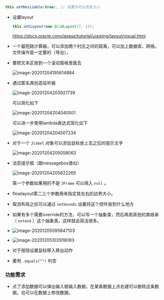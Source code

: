 ```java
this.setResizable(true); // 设置为可以改变大小
```

+ 设置layout

  ```java
  this.setLayout(new GridLayout(7, 1));
  ```

  https://docs.oracle.com/javase/tutorial/uiswing/layout/visual.html

+ 一个最短路计算器，可以添加两个村庄之间的距离，可以加上数据库、网络。文件操作是一定要的（导出）。

+ 要把文本区放到一个滚动窗格里面去

  ![image-20201204195614884](https://cdn.jsdelivr.net/gh/smallzhong/picgo-pic-bed/image-20201204195614884.png)

+ 通过匿名类创造监听器

  ![image-20201204203921739](https://cdn.jsdelivr.net/gh/smallzhong/picgo-pic-bed/image-20201204203921739.png)

  可以简化如下

  ![image-20201204204040501](https://cdn.jsdelivr.net/gh/smallzhong/picgo-pic-bed/image-20201204204040501.png)

  可以进一步使用lambda表达式简化如下

  ![image-20201204204507234](https://cdn.jsdelivr.net/gh/smallzhong/picgo-pic-bed/image-20201204204507234.png)

+ 对于一个 `Jlabel` 对象可以添加鼠标放上去之后的提示文字

  ![image-20201204205058063](https://cdn.jsdelivr.net/gh/smallzhong/picgo-pic-bed/image-20201204205058063.png)

+ 消息提示框（跟messagebox类似）

  ![image-20201204205822265](https://cdn.jsdelivr.net/gh/smallzhong/picgo-pic-bed/image-20201204205822265.png)

  第一个参数如果用的不是 `JFrame` 可以填入 `null` 。	

  

+ flowlayout第二三个参数用来指定其左右的边界大小。

+ 取消布局之后可以通过 `setbounds` 设置将这个控件放到什么地方

+ 如果有多个需要override的方法，可以写一个抽象类，然后再用其他的类继承（ `extend` ）这个抽象类，这样就会简洁很多。

+ ![image-20201205095847103](https://cdn.jsdelivr.net/gh/smallzhong/picgo-pic-bed/image-20201205095847103.png)

+ ![image-20201205102919093](https://cdn.jsdelivr.net/gh/smallzhong/picgo-pic-bed/image-20201205102919093.png)

+ 对于按钮设置鼠标移入移出动作

+ 要用 `.equals("")` 判空






### 功能需求

+ 点了添加数据可以弹出输入框输入数据，在某条数据上点右键可以删除这条数据，也可以在数据上修改数据。